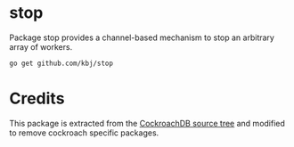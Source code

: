 # stop

Package stop provides a channel-based mechanism to stop an arbitrary array of
workers.

`go get github.com/kbj/stop`

# Credits

This package is extracted from the [CockroachDB source
tree](https://github.com/cockroachdb/cockroach/tree/master/pkg/util/stop) and
modified to remove cockroach specific packages.

